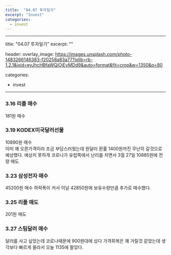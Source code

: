 ```yaml
---
title:  "04.07 투자일긱"
excerpt: "Invest"
categories:
  - invest
---
```

---
title:  "04.07 투자일기"
excerpt: ""

header:
  overlay_image: https://images.unsplash.com/photo-1483266146383-f20258a83a77?ixlib=rb-1.2.1&ixid=eyJhcHBfaWQiOjEyMDd9&auto=format&fit=crop&w=1350&q=80

categories:
  - invest
---

### 3.16 리플 매수
181원 매수  

### 3.19 KODEX미국달러선물
10890원 매수  
이미 꽤 오른가격이라 조금 부담스러웠는데 원달러 환률 1400원까진 무난히 갈것으로 예상했다.
예상치 못하게 코로나가 유럽쪽에서 난리를 치면서 3월 27일 10885원에 전량 매도

### 3.23 삼성전자 매수
45200원 매수
하락폭이 커서 이날 42850원에 보유수량만큼 추가로 매수했다.


### 3.25 리플 매도
201원 매도  

### 3.27 스팀달러 매수
달러를 사고 싶었는데 코로나때문에 900원대에 샀다
가격회복은 꽤 거릴것 같았는데 생각보다 빠르게 올라서 오늘 1135에 팔았다.